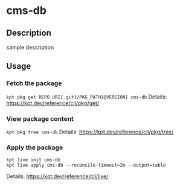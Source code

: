# cms-db

## Description
sample description

## Usage

### Fetch the package
`kpt pkg get REPO_URI[.git]/PKG_PATH[@VERSION] cms-db`
Details: https://kpt.dev/reference/cli/pkg/get/

### View package content
`kpt pkg tree cms-db`
Details: https://kpt.dev/reference/cli/pkg/tree/

### Apply the package
```
kpt live init cms-db
kpt live apply cms-db --reconcile-timeout=2m --output=table
```
Details: https://kpt.dev/reference/cli/live/
